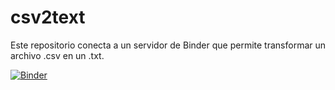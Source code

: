 # csv2text

Este repositorio conecta a un servidor de Binder que permite transformar un archivo .csv en un .txt.

[![Binder](http://mybinder.org/badge_logo.svg)](http://beta.mybinder.org/v2/gh/mariohenao/csv2text/main)
